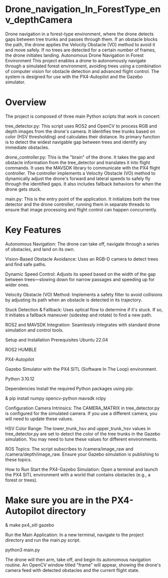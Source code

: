 # Drone_navigation_In_ForestType_env_depthCamera
Drone navigation in a forest-type environment, where the drone detects gaps between tree trunks and passes through them. If an obstacle blocks the path, the drone applies the Velocity Obstacle (VO) method to avoid it and move safely. If no trees are detected for a certain number of frames, the drone initiates landing.
Autonomous Drone Navigation in Forest Environment
This project enables a drone to autonomously navigate through a simulated forest environment, avoiding trees using a combination of computer vision for obstacle detection and advanced flight control. The system is designed for use with the PX4-Autopilot and the Gazebo simulator.

# Overview
The project is composed of three main Python scripts that work in concert:

tree_detector.py: This script uses ROS2 and OpenCV to process RGB and depth images from the drone's camera. It identifies tree trunks based on color (HSV thresholding) and calculates their distance. Its primary function is to detect the widest navigable gap between trees and identify any immediate obstacles.

drone_controller.py: This is the "brain" of the drone. It takes the gap and obstacle information from the tree_detector and translates it into flight commands. It uses the MAVSDK library to communicate with the PX4 flight controller. The controller implements a Velocity Obstacle (VO) method to dynamically adjust the drone's forward and lateral speeds to safely fly through the identified gaps. It also includes fallback behaviors for when the drone gets stuck.

main.py: This is the entry point of the application. It initializes both the tree detector and the drone controller, running them in separate threads to ensure that image processing and flight control can happen concurrently.

# Key Features
Autonomous Navigation: The drone can take off, navigate through a series of obstacles, and land on its own.

Vision-Based Obstacle Avoidance: Uses an RGB-D camera to detect trees and find safe paths.

Dynamic Speed Control: Adjusts its speed based on the width of the gap between trees—slowing down for narrow passages and speeding up for wider ones.

Velocity Obstacle (VO) Method: Implements a safety filter to avoid collisions by adjusting its path when an obstacle is detected in its trajectory.

Stuck Detection & Fallback: Uses optical flow to determine if it's stuck. If so, it initiates a fallback maneuver (sidestep and rotate) to find a new path.

ROS2 and MAVSDK Integration: Seamlessly integrates with standard drone simulation and control tools.

 Setup and Installation
Prerequisites
Ubuntu 22.04 

ROS2 HUMBLE

PX4-Autopilot

Gazebo Simulator with the PX4 SITL (Software In The Loop) environment.

Python 3.10.12

Dependencies
Install the required Python packages using pip:

& pip install numpy opencv-python mavsdk rclpy

Configuration
Camera Intrinsics: The CAMERA_MATRIX in tree_detector.py is configured for the simulated camera. If you use a different camera, you will need to update these values.

HSV Color Range: The lower_trunk_hsv and upper_trunk_hsv values in tree_detector.py are set to detect the color of the tree trunks in the Gazebo simulation. You may need to tune these values for different environments.

ROS Topics: The script subscribes to /camera/image_raw and /camera/depth/image_raw. Ensure your Gazebo simulation is publishing to these topics.

How to Run
Start the PX4-Gazebo Simulation:
Open a terminal and launch the PX4 SITL environment with a world that contains obstacles (e.g., a forest or trees).

# Make sure you are in the PX4-Autopilot directory
& make px4_sitl gazebo

Run the Main Application:
In a new terminal, navigate to the project directory and run the main.py script.

python3 main.py

The drone will then arm, take off, and begin its autonomous navigation routine. An OpenCV window titled "frame" will appear, showing the drone's camera feed with detected obstacles and the current flight state.
